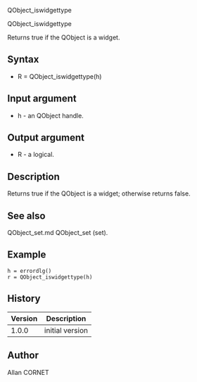 



QObject_iswidgettype


QObject_iswidgettype

Returns true if the QObject is a widget.

## Syntax

- R = QObject_iswidgettype(h)

## Input argument

 - h - an QObject handle.

## Output argument

 - R - a logical.

## Description


  <p>Returns true if the QObject is a widget; otherwise returns false.</p>


## See also

QObject_set.md QObject_set (set).
## Example

```Nelson
h = errordlg()
r = QObject_iswidgettype(h)
```

## History

|Version|Description|
|------|------|
|1.0.0|initial version|


## Author

Allan CORNET



